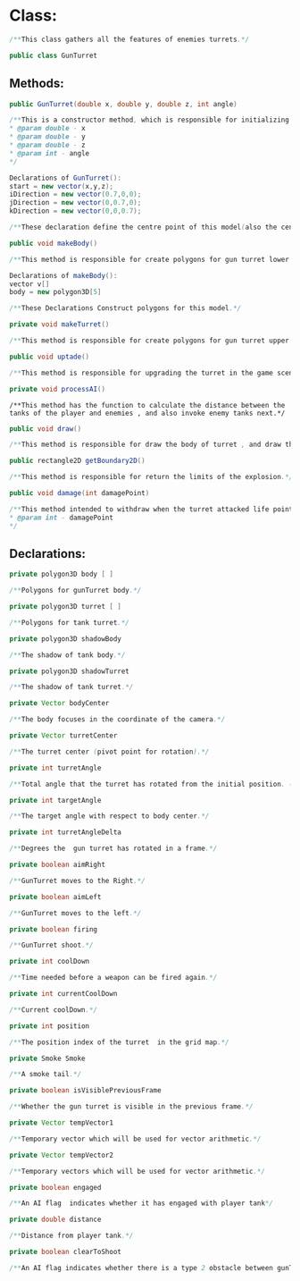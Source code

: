 # Class:

```java
/**This class gathers all the features of enemies turrets.*/

public class GunTurret
```

## Methods:

```java
public GunTurret(double x, double y, double z, int angle)
```  
```java
/**This is a constructor method, which is responsible for initializing the turret and has as parameters the coordinates and the angle of the turret.
* @param double - x
* @param double - y
* @param double - z
* @param int - angle
*/

Declarations of GunTurret():
start = new vector(x,y,z);
iDirection = new vector(0.7,0,0);
jDirection = new vector(0,0.7,0);
kDirection = new vector(0,0,0.7);
```
```java
/**These declaration define the centre point of this model(also the centre point of tank body)*/
```

```java
public void makeBody()
```
```java
/**This method is responsible for create polygons for gun turret lower part.*/

Declarations of makeBody():
vector v[]
body = new polygon3D[5]
```
```java
/**These Declarations Construct polygons for this model.*/
```

```java
private void makeTurret()
```
```java
/**This method is responsible for create polygons for gun turret upper part.*/
```

```java
public void uptade()
```
```java
/**This method is responsible for upgrading the turret in the game scenario according to the actions in the game.*/
```

```java
private void processAI()
```
```
/**This method has the function to calculate the distance between the tanks of the player and enemies , and also invoke enemy tanks next.*/
```

```java
public void draw()
```
```java
/**This method is responsible for draw the body of turret , and draw the smoke when attacked.*/
```

```java
public rectangle2D getBoundary2D()
```
```java
/**This method is responsible for return the limits of the explosion.*/
```

```java
public void damage(int damagePoint)
```
```java
/**This method intended to withdraw when the turret attacked life points, and its input parameter the value of the damage.
* @param int - damagePoint
*/
```

## Declarations:

```java
private polygon3D body [ ]
```
```java
/**Polygons for gunTurret body.*/
```

```java
private polygon3D turret [ ]
```
```java
/**Polygons for tank turret.*/
```

```java
private polygon3D shadowBody
```
```java
/**The shadow of tank body.*/
```

```java
private polygon3D shadowTurret
```
```java
/**The shadow of tank turret.*/
```

```java
private Vector bodyCenter
```
```java
/**The body focuses in the coordinate of the camera.*/
```

```java  
private Vector turretCenter
```
```java
/**The turret center (pivot point for rotation).*/
```

```java
private int turretAngle
```
```java
/**Total angle that the turret has rotated from the initial position. (in the x-z plane).*/
```

```java
private int targetAngle
```
```java
/**The target angle with respect to body center.*/
```

```java
private int turretAngleDelta
```
```java
/**Degrees the  gun turret has rotated in a frame.*/
```

```java
private boolean aimRight
```
```java
/**GunTurret moves to the Right.*/
```

```java
private boolean aimLeft
```
```java
/**GunTurret moves to the left.*/
```

```java
private boolean firing
```
```java
/**GunTurret shoot.*/
```

```java
private int coolDown
```
```java
/**Time needed before a weapon can be fired again.*/
```

```java
private int currentCoolDown
```
```java
/**Current coolDown.*/
```

```java
private int position
```
```java
/**The position index of the turret  in the grid map.*/
```

```java
private Smoke Smoke
```
```java
/**A smoke tail.*/
```

```java
private boolean isVisiblePreviousFrame
```
```java
/**Whether the gun turret is visible in the previous frame.*/
```

```java
private Vector tempVector1
```
```java
/**Temporary vector which will be used for vector arithmetic.*/
```

```java
private Vector tempVector2
```
```java
/**Temporary vectors which will be used for vector arithmetic.*/
```

```java
private boolean engaged
```
```java
/**An AI flag  indicates whether it has engaged with player tank*/
```

```java
private double distance
```
```java
/**Distance from player tank.*/
```

```java
private boolean clearToShoot
```
```java
/**An AI flag indicates whether there is a type 2 obstacle between gunTurret and player tank.*/
```
